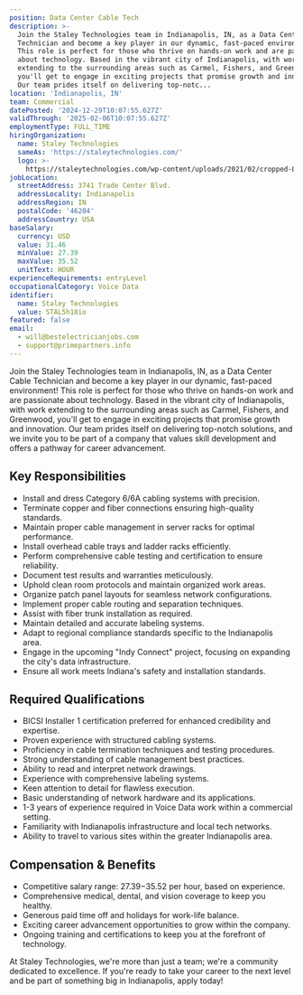 ```yaml
---
position: Data Center Cable Tech
description: >-
  Join the Staley Technologies team in Indianapolis, IN, as a Data Center Cable
  Technician and become a key player in our dynamic, fast-paced environment!
  This role is perfect for those who thrive on hands-on work and are passionate
  about technology. Based in the vibrant city of Indianapolis, with work
  extending to the surrounding areas such as Carmel, Fishers, and Greenwood,
  you'll get to engage in exciting projects that promise growth and innovation.
  Our team prides itself on delivering top-notc...
location: 'Indianapolis, IN'
team: Commercial
datePosted: '2024-12-29T10:07:55.627Z'
validThrough: '2025-02-06T10:07:55.627Z'
employmentType: FULL_TIME
hiringOrganization:
  name: Staley Technologies
  sameAs: 'https://staleytechnologies.com/'
  logo: >-
    https://staleytechnologies.com/wp-content/uploads/2021/02/cropped-Logo_StaleyTechnologies.png
jobLocation:
  streetAddress: 3741 Trade Center Blvd.
  addressLocality: Indianapolis
  addressRegion: IN
  postalCode: '46204'
  addressCountry: USA
baseSalary:
  currency: USD
  value: 31.46
  minValue: 27.39
  maxValue: 35.52
  unitText: HOUR
experienceRequirements: entryLevel
occupationalCategory: Voice Data
identifier:
  name: Staley Technologies
  value: STAL5h18io
featured: false
email:
  - will@bestelectricianjobs.com
  - support@primepartners.info
---
```




Join the Staley Technologies team in Indianapolis, IN, as a Data Center Cable Technician and become a key player in our dynamic, fast-paced environment! This role is perfect for those who thrive on hands-on work and are passionate about technology. Based in the vibrant city of Indianapolis, with work extending to the surrounding areas such as Carmel, Fishers, and Greenwood, you'll get to engage in exciting projects that promise growth and innovation. Our team prides itself on delivering top-notch solutions, and we invite you to be part of a company that values skill development and offers a pathway for career advancement. 

## Key Responsibilities

- Install and dress Category 6/6A cabling systems with precision.
- Terminate copper and fiber connections ensuring high-quality standards.
- Maintain proper cable management in server racks for optimal performance.
- Install overhead cable trays and ladder racks efficiently.
- Perform comprehensive cable testing and certification to ensure reliability.
- Document test results and warranties meticulously.
- Uphold clean room protocols and maintain organized work areas.
- Organize patch panel layouts for seamless network configurations.
- Implement proper cable routing and separation techniques.
- Assist with fiber trunk installation as required.
- Maintain detailed and accurate labeling systems.
- Adapt to regional compliance standards specific to the Indianapolis area.
- Engage in the upcoming "Indy Connect" project, focusing on expanding the city's data infrastructure.
- Ensure all work meets Indiana's safety and installation standards.

## Required Qualifications 

- BICSI Installer 1 certification preferred for enhanced credibility and expertise.
- Proven experience with structured cabling systems.
- Proficiency in cable termination techniques and testing procedures.
- Strong understanding of cable management best practices.
- Ability to read and interpret network drawings.
- Experience with comprehensive labeling systems.
- Keen attention to detail for flawless execution.
- Basic understanding of network hardware and its applications.
- 1-3 years of experience required in Voice Data work within a commercial setting.
- Familiarity with Indianapolis infrastructure and local tech networks.
- Ability to travel to various sites within the greater Indianapolis area.

## Compensation & Benefits

- Competitive salary range: $27.39-$35.52 per hour, based on experience.
- Comprehensive medical, dental, and vision coverage to keep you healthy.
- Generous paid time off and holidays for work-life balance.
- Exciting career advancement opportunities to grow within the company.
- Ongoing training and certifications to keep you at the forefront of technology.

At Staley Technologies, we're more than just a team; we're a community dedicated to excellence. If you're ready to take your career to the next level and be part of something big in Indianapolis, apply today!
